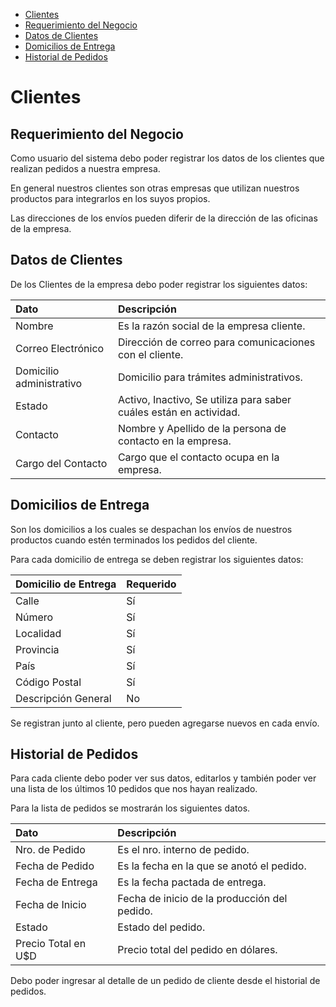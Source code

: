 
   - [Clientes](#clientes)
   - [Requerimiento del Negocio](#requerimiento-del-negocio)
   - [Datos de Clientes](#datos-de-clientes)
   - [Domicilios de Entrega](#domicilios-de-entrega)
   - [Historial de Pedidos](#historial-de-pedidos)

<a name='clientes'></a>

# Clientes

<a name='requerimiento-del-negocio'></a>

## Requerimiento del Negocio

Como usuario del sistema debo poder registrar los datos de los clientes que realizan pedidos a nuestra empresa.

En general nuestros clientes son otras empresas que utilizan nuestros productos para integrarlos en los suyos propios.

Las direcciones de los envíos pueden diferir de la dirección de las  oficinas de la empresa.

<a name='datos-de-clientes'></a>

## Datos de Clientes

De los Clientes de la empresa debo poder registrar los siguientes datos:

| Dato                     | Descripción                                                        |
| :------                  | :------------                                                      |
| Nombre                   | Es la razón social de la empresa cliente.                          |
| Correo Electrónico       | Dirección de correo para comunicaciones con el cliente.            |
| Domicilio administrativo | Domicilio para trámites administrativos.                           |
| Estado                   | Activo, Inactivo, Se utiliza para saber cuáles están en actividad. |
| Contacto                 | Nombre y Apellido de la persona de contacto en la empresa.         |
| Cargo del Contacto       | Cargo que el contacto ocupa en la empresa.                         |


<a name ='domicilios-de-entrega'></a>

## Domicilios de Entrega

Son los domicilios a los cuales se despachan los envíos de nuestros productos cuando estén terminados los pedidos del cliente.

Para cada domicilio de entrega se deben registrar los siguientes datos:

| Domicilio de Entrega     | Requerido |
| :-----                   | :--       |
| Calle                    | Sí        |
| Número                   | Sí        |
| Localidad                | Sí        |
| Provincia                | Sí        |
| País                     | Sí        |
| Código Postal            | Sí        |  
| Descripción General      | No        |

Se registran junto al cliente, pero pueden agregarse nuevos en cada envío.


<a name='historial-de-pedidos'></a>

## Historial de Pedidos

Para cada cliente debo poder ver sus datos, editarlos y también poder ver una lista de los últimos 10 pedidos que nos hayan realizado.

Para la lista de pedidos se mostrarán los siguientes datos.

| Dato                | Descripción                                    |
| :---                | :------------------------                      |
| Nro. de Pedido      | Es el nro. interno de pedido.                  |
| Fecha de Pedido     | Es la fecha en la que se anotó el pedido.      |
| Fecha de Entrega    | Es la fecha pactada de entrega.                |
| Fecha de Inicio     | Fecha de inicio de la producción del pedido.   |
| Estado              | Estado del pedido.                             |
| Precio Total en U$D | Precio total del pedido en dólares.            |

Debo poder ingresar al detalle de un pedido de cliente desde el historial de pedidos.






















